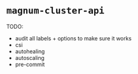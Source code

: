 # `magnum-cluster-api`


TODO:
- audit all labels + options to make sure it works
- csi
- autohealing
- autoscaling
- pre-commit
